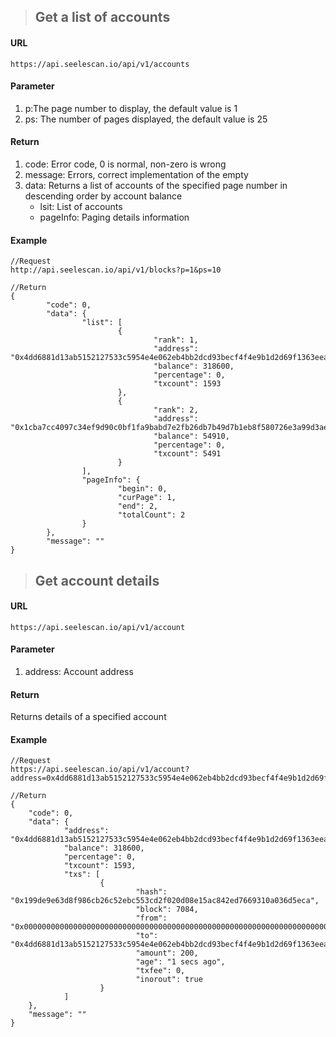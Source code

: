 >## Get a list of accounts
#### URL
	https://api.seelescan.io/api/v1/accounts

#### Parameter 
1. p:The page number to display, the default value is 1
2. ps: The number of pages displayed, the default value is 25

#### Return
1. code: Error code, 0 is normal, non-zero is wrong
2. message: Errors, correct implementation of the empty
3. data: Returns a list of accounts of the specified page number in descending order by account balance
	- lsit: List of accounts
	- pageInfo: Paging details information

#### Example
	//Request
	http://api.seelescan.io/api/v1/blocks?p=1&ps=10
	
	//Return
	{
			"code": 0, 
			"data": {
					"list": [
							{
									"rank": 1, 
									"address": "0x4dd6881d13ab5152127533c5954e4e062eb4bb2dcd93becf4f4e9b1d2d69f1363eea0395e8e76a2716b033d1e3cc8da2bf24811b1e31a86ac8bcacca4c4b29bd", 
									"balance": 318600, 
									"percentage": 0, 
									"txcount": 1593
							}, 
							{
									"rank": 2, 
									"address": "0x1cba7cc4097c34ef9d90c0bf1fa9babd7e2fb26db7b49d7b1eb8f580726e3a99d3aec263fc8de535e74a79138622d320b3765b0a75fabd084985c456c6fe65bb", 
									"balance": 54910, 
									"percentage": 0, 
									"txcount": 5491
							}
					], 
					"pageInfo": {
							"begin": 0, 
							"curPage": 1, 
							"end": 2, 
							"totalCount": 2
					}
			}, 
			"message": ""
	}

>## Get account details
#### URL
	https://api.seelescan.io/api/v1/account

#### Parameter 
1. address: Account address

#### Return
Returns details of a specified account

#### Example
	//Request
	https://api.seelescan.io/api/v1/account?address=0x4dd6881d13ab5152127533c5954e4e062eb4bb2dcd93becf4f4e9b1d2d69f1363eea0395e8e76a2716b033d1e3cc8da2bf24811b1e31a86ac8bcacca4c4b29bd
	
	//Return
	{
        "code": 0, 
        "data": {
                "address": "0x4dd6881d13ab5152127533c5954e4e062eb4bb2dcd93becf4f4e9b1d2d69f1363eea0395e8e76a2716b033d1e3cc8da2bf24811b1e31a86ac8bcacca4c4b29bd", 
                "balance": 318600, 
                "percentage": 0, 
                "txcount": 1593, 
                "txs": [
                        {
                                "hash": "0x199de9e63d8f986cb26c52ebc553cd2f020d08e15ac842ed7669310a036d5eca", 
                                "block": 7084, 
                                "from": "0x00000000000000000000000000000000000000000000000000000000000000000000000000000000000000000000000000000000000000000000000000000000", 
                                "to": "0x4dd6881d13ab5152127533c5954e4e062eb4bb2dcd93becf4f4e9b1d2d69f1363eea0395e8e76a2716b033d1e3cc8da2bf24811b1e31a86ac8bcacca4c4b29bd", 
                                "amount": 200, 
                                "age": "1 secs ago", 
                                "txfee": 0, 
                                "inorout": true
                        }
                ]
        }, 
        "message": ""
	}